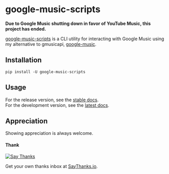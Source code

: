 # google-music-scripts

**Due to Google Music shutting down in favor of YouTube Music, this project has ended.**

[google-music-scripts](https://github.com/thebigmunch/google-music-scripts)
is a CLI utility for interacting with Google Music using my alternative to
gmusicapi, [google-music](https://github.com/thebigmunch/google-music).


## Installation

``pip install -U google-music-scripts``


## Usage

For the release version, see the [stable docs](https://google-music-scripts.readthedocs.io/en/stable/).  
For the development version, see the [latest docs](https://google-music-scripts.readthedocs.io/en/latest/).


## Appreciation

Showing appreciation is always welcome.

#### Thank

[![Say Thanks](https://img.shields.io/badge/thank-thebigmunch-blue.svg?style=flat-square)](https://saythanks.io/to/thebigmunch)

Get your own thanks inbox at [SayThanks.io](https://saythanks.io/).
